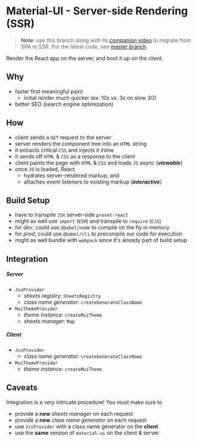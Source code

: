 # Material-UI - Server-side Rendering (SSR)

> **Note**: use this branch along with its [companion video](https://youtu.be/gpGoxdVspx4) to migrate from SPA to SSR. For the latest code, see [master branch](https://github.com/alex996/react-exercises).

Render the React app on the server, and boot it up on the client.

## Why

- faster first meaningful paint
  - initial render much quicker (ex: 10s vs. 3s on slow 3G)
- better SEO (search engine optimization)

## How

- client sends a `GET` request to the server
- server renders the component tree into an `HTML` string
- it extracts critical `CSS` and injects it inline
- it sends off `HTML` & `CSS` as a response to the client
- client paints the page with `HTML` & `CSS` and loads `JS` async (***viewable***)
- once `JS` is loaded, React
  - hydrates server-rendered markup, and
  - attaches event listeners to existing markup (***interactive***)

## Build Setup

- have to transpile `JSX` server-side `preset-react`
- might as well use `import` (`ESM`) and transpile to `require` (`CJS`)
- for *dev*, could use `@babel/node` to compile on the fly in memory
- for *prod*, could use `@babel/cli` to precompile our code for execution
- might as well bundle with `webpack` since it's already part of build setup

## Integration

##### Server

- `JssProvider`
  - *sheets registry*: `SheetsRegistry`
  - *class name generator*: `createGenerateClassName`
- `MuiThemeProvider`
  - *theme* *instance*: `createMuiTheme`
  - *sheets manager*: `Map`

##### Client

- `JssProvider`
  - *class name generator*: `createGenerateClassName`
- `MuiThemeProvider`
  - *theme instance*: `createMuiTheme`

## Caveats

Integration is a *very* intricate procedure! You must make sure to

- provide a **new** *sheets manager* on each request
- provide a **new** *class name generator* on each request
- use `JssProvider` with a class name generator on the **client**
- use the **same** version of `material-ui` on the client & server

